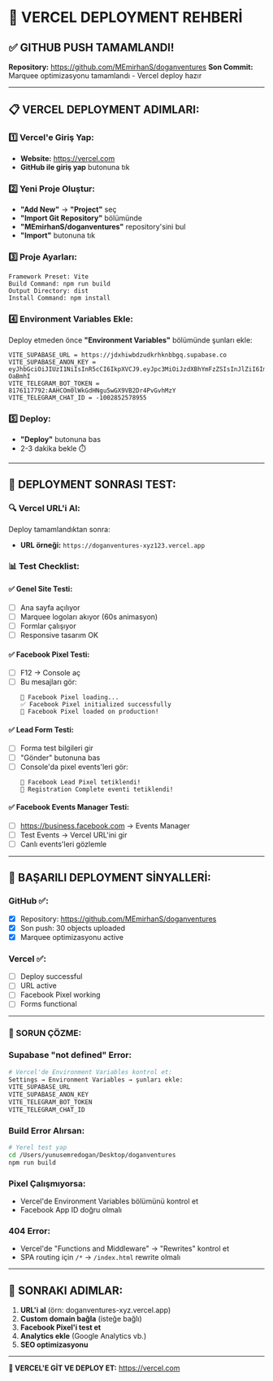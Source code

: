 # 🚀 VERCEL DEPLOYMENT REHBERİ

## ✅ **GITHUB PUSH TAMAMLANDI!**

**Repository:** https://github.com/MEmirhanS/doganventures
**Son Commit:** Marquee optimizasyonu tamamlandı - Vercel deploy hazır

---

## 📋 **VERCEL DEPLOYMENT ADIMLARI:**

### **1️⃣ Vercel'e Giriş Yap:**
- **Website:** https://vercel.com
- **GitHub ile giriş yap** butonuna tık

### **2️⃣ Yeni Proje Oluştur:**
- **"Add New"** → **"Project"** seç
- **"Import Git Repository"** bölümünde
- **"MEmirhanS/doganventures"** repository'sini bul
- **"Import"** butonuna tık

### **3️⃣ Proje Ayarları:**
```
Framework Preset: Vite
Build Command: npm run build
Output Directory: dist
Install Command: npm install
```

### **4️⃣ Environment Variables Ekle:**
Deploy etmeden önce **"Environment Variables"** bölümünde şunları ekle:

```
VITE_SUPABASE_URL = https://jdxhiwbdzudkrhknbbgq.supabase.co
VITE_SUPABASE_ANON_KEY = eyJhbGciOiJIUzI1NiIsInR5cCI6IkpXVCJ9.eyJpc3MiOiJzdXBhYmFzZSIsInJlZiI6ImpkeGhpd2JkenVka3Joa25iYmdxIiwicm9sZSI6ImFub24iLCJpYXQiOjE3NTE5NjczMTAsImV4cCI6MjA2NzU0MzMxMH0.HbWSpvwBDedksrDP3xrYTECJ3LaC5lTNkDRb-OaBmhI
VITE_TELEGRAM_BOT_TOKEN = 8176117792:AAHCOm0lWkGdHNgu5wGX9VB2Dr4PvGvhMzY
VITE_TELEGRAM_CHAT_ID = -1002852578955
```

### **5️⃣ Deploy:**
- **"Deploy"** butonuna bas
- 2-3 dakika bekle ⏱️

---

## 🎯 **DEPLOYMENT SONRASI TEST:**

### **🔍 Vercel URL'i Al:**
Deploy tamamlandıktan sonra:
- **URL örneği:** `https://doganventures-xyz123.vercel.app`

### **📊 Test Checklist:**

#### ✅ **Genel Site Testi:**
- [ ] Ana sayfa açılıyor
- [ ] Marquee logoları akıyor (60s animasyon)
- [ ] Formlar çalışıyor
- [ ] Responsive tasarım OK

#### ✅ **Facebook Pixel Testi:**
- [ ] F12 → Console aç
- [ ] Bu mesajları gör:
  ```
  🔄 Facebook Pixel loading...
  ✅ Facebook Pixel initialized successfully
  🎯 Facebook Pixel loaded on production!
  ```

#### ✅ **Lead Form Testi:**
- [ ] Forma test bilgileri gir
- [ ] "Gönder" butonuna bas
- [ ] Console'da pixel events'leri gör:
  ```
  🎯 Facebook Lead Pixel tetiklendi!
  📝 Registration Complete eventi tetiklendi!
  ```

#### ✅ **Facebook Events Manager Testi:**
- [ ] https://business.facebook.com → Events Manager
- [ ] Test Events → Vercel URL'ini gir
- [ ] Canlı events'leri gözlemle

---

## 🎉 **BAŞARILI DEPLOYMENT SİNYALLERİ:**

### **GitHub ✅:**
- [x] Repository: https://github.com/MEmirhanS/doganventures
- [x] Son push: 30 objects uploaded
- [x] Marquee optimizasyonu active

### **Vercel ✅:**
- [ ] Deploy successful
- [ ] URL active
- [ ] Facebook Pixel working
- [ ] Forms functional

---

### **🚨 SORUN ÇÖZME:**

### **Supabase "not defined" Error:**
```bash
# Vercel'de Environment Variables kontrol et:
Settings → Environment Variables → şunları ekle:
VITE_SUPABASE_URL
VITE_SUPABASE_ANON_KEY
VITE_TELEGRAM_BOT_TOKEN
VITE_TELEGRAM_CHAT_ID
```

### **Build Error Alırsan:**
```bash
# Yerel test yap
cd /Users/yunusemredogan/Desktop/doganventures
npm run build
```

### **Pixel Çalışmıyorsa:**
- Vercel'de Environment Variables bölümünü kontrol et
- Facebook App ID doğru olmalı

### **404 Error:**
- Vercel'de "Functions and Middleware" → "Rewrites" kontrol et
- SPA routing için `/*` → `/index.html` rewrite olmalı

---

## 🎯 **SONRAKI ADIMLAR:**

1. **URL'i al** (örn: doganventures-xyz.vercel.app)
2. **Custom domain bağla** (isteğe bağlı)
3. **Facebook Pixel'i test et**
4. **Analytics ekle** (Google Analytics vb.)
5. **SEO optimizasyonu**

---

**🚀 VERCEL'E GİT VE DEPLOY ET:** https://vercel.com

